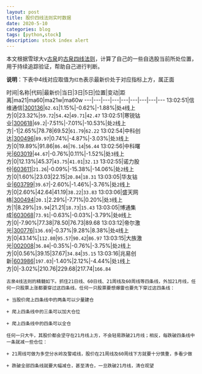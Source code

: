 ```yaml
---
layout: post
title: 股价四线法则实时数据
date: 2020-5-10
categories: blog
tags: [python,stock]
description: stock index alert
---
```



本文根据雪球大v[古泉](https://xueqiu.com/u/7148646888)的[古泉四线法则](https://xueqiu.com/7148646888/130498192)，计算了自己的一些自选股当前所处位置，用于持续追踪验证，帮助自己进行判断。

**说明**：下表中4线对应取值为`红色`表示最新价处于对应指标上方，属正面

时间|名称|代码|最新价|当日|3日|5日|位置|变动|距离|ma21|ma60|ma21w|ma60w
---|---|---|---|---|---|---|---|---
13:02:51|信维通信|[300136](https://xueqiu.com/S/SZ300136)|`62.61`|1.15%|-0.62%|-1.88%|处`4`线上方|0|23.32%|`59.72`|`54.42`|`49.71`|`42.47`
13:02:51|寒锐钴业|[300618](https://xueqiu.com/S/SZ300618)|`69.2`|-7.51%|-7.01%|-10.53%|处`2`线上方|-1|2.65%|78.78|69.52|`61.79`|`62.22`
13:02:54|中科创达|[300496](https://xueqiu.com/S/SZ300496)|`89.97`|0.74%|-4.87%|-3.03%|处`3`线上方|0|19.89%|91.86|`86.46`|`76.14`|`56.44`
13:02:56|中科曙光|[603019](https://xueqiu.com/S/SH603019)|`44.67`|-0.76%|0.11%|-1.52%|处`3`线上方|0|12.13%|45.37|`43.75`|`41.01`|`32.13`
13:02:55|诺力股份|[603611](https://xueqiu.com/S/SH603611)|`21.26`|-0.09%|-15.38%|-14.06%|处`2`线上方|0|1.60%|23.03|22.15|`20.84`|`18.31`
13:03:05|华友钴业|[603799](https://xueqiu.com/S/SH603799)|`39.67`|-2.60%|-1.46%|-3.76%|处`2`线上方|0|2.60%|42.64|41.19|`38.22`|`33.83`
13:03:06|盛天网络|[300494](https://xueqiu.com/S/SZ300494)|`20.1`|2.29%|-7.71%|0.20%|处`3`线上方|1|8.29%|`19.94`|21.21|`18.73`|`15.43`
13:03:05|博通集成|[603068](https://xueqiu.com/S/SH603068)|`73.91`|-0.63%|-0.03%|-3.79%|处`0`线上方|0|-7.90%|77.38|78.50|76.73|89.68
13:03:12|帝尔激光|[300776](https://xueqiu.com/S/SZ300776)|`136.69`|-0.37%|9.28%|8.38%|处`4`线上方|0|43.14%|`112.80`|`95.57`|`90.42`|`86.97`
13:03:15|大族激光|[002008](https://xueqiu.com/S/SZ002008)|`36.84`|-0.35%|-0.76%|-3.75%|处`2`线上方|0|0.56%|39.15|37.67|`34.84`|`35.15`
13:03:16|兆易创新|[603986](https://xueqiu.com/S/SH603986)|`197.03`|-1.40%|2.12%|-4.44%|处`1`线上方|0|-3.02%|210.76|229.68|217.74|`166.84`

```
古泉4线法则的精髓如下。抓住21日线、60日线、21周线及60周线等四条线，外加21月线，任何一只股票上涨都要穿过这四条线，任何一只股票要想爆雷也要先下穿过这四条线：

+ 当股价爬上四条线中的两条可以少量建仓

+ 爬上四条线中的三条可以加大仓位

+ 爬上四条线中的四条可以全仓

任何一只大牛，其股价都会坚守在21月线上方，不会轻易跌破21月线；相反，每跌破四条线中一条就减一些仓位：

+ 21周线可做为多空分水岭及警戒线，股价在21周线及60周线下方就要十分慎重，多看少做

+ 跌破全部四条线就要大幅减仓，甚至清仓，一旦跌破21月线，清仓观望
```